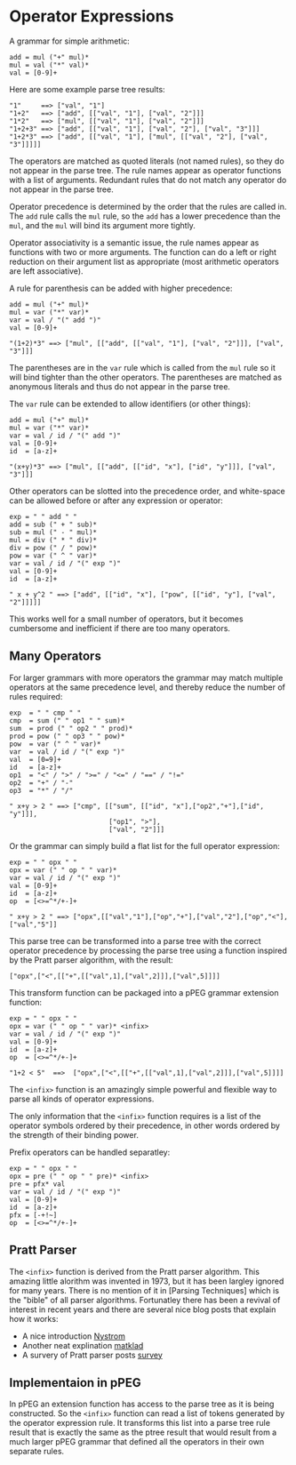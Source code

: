 #   Operator Expressions

A grammar for simple arithmetic:

    add = mul ("+" mul)*
    mul = val ("*" val)*
    val = [0-9]+

Here are some example parse tree results:

    "1"     ==> ["val", "1"]
    "1+2"   ==> ["add", [["val", "1"], ["val", "2"]]]
    "1*2"   ==> ["mul", [["val", "1"], ["val", "2"]]]
    "1+2+3" ==> ["add", [["val", "1"], ["val", "2"], ["val", "3"]]]
    "1+2*3" ==> ["add", [["val", "1"], ["mul", [["val", "2"], ["val", "3"]]]]]

The operators are matched as quoted literals (not named rules), so they do not appear in the parse tree. The rule names appear as operator functions with a list of arguments. Redundant rules that do not match any operator do not appear in the parse tree.

Operator precedence is determined by the order that the rules are called in. The `add` rule calls the `mul` rule, so the `add` has a lower precedence than the `mul`, and the `mul` will bind its argument more tightly.  

Operator associativity is a semantic issue, the rule names appear as functions with two or more arguments. The function can do a left or right reduction on their argument list as appropriate (most arithmetic operators are left associative).

A rule for parenthesis can be added with higher precedence:

    add = mul ("+" mul)*
    mul = var ("*" var)*
    var = val / "(" add ")"
    val = [0-9]+

    "(1+2)*3" ==> ["mul", [["add", [["val", "1"], ["val", "2"]]], ["val", "3"]]]

The parentheses are in the `var` rule which is called from the `mul` rule so it will bind tighter than the other operators. The parentheses are matched as anonymous literals and thus do not appear in the parse tree.

The `var` rule can be extended to allow identifiers (or other things):

    add = mul ("+" mul)*
    mul = var ("*" var)*
    var = val / id / "(" add ")"
    val = [0-9]+
    id  = [a-z]+

    "(x+y)*3" ==> ["mul", [["add", [["id", "x"], ["id", "y"]]], ["val", "3"]]]

Other operators can be slotted into the precedence order, and white-space can be allowed before or after any expression or operator:

    exp = " " add " "
    add = sub (" + " sub)*
    sub = mul (" - " mul)*
    mul = div (" * " div)*
    div = pow (" / " pow)*
    pow = var (" ^ " var)*
    var = val / id / "(" exp ")"
    val = [0-9]+
    id  = [a-z]+

    " x + y^2 " ==> ["add", [["id", "x"], ["pow", [["id", "y"], ["val", "2"]]]]]

This works well for a small number of operators, but it becomes cumbersome and inefficient if there are too many operators.


##  Many Operators

For larger grammars with more operators the grammar may match multiple operators at the same precedence level, and thereby reduce the number of rules required:

    exp  = " " cmp " "
    cmp  = sum (" " op1 " " sum)*
    sum  = prod (" " op2 " " prod)*
    prod = pow (" " op3 " " pow)*
    pow  = var (" ^ " var)*
    var  = val / id / "(" exp ")"
    val  = [0=9]+
    id   = [a-z]+
    op1  = "<" / ">" / ">=" / "<=" / "==" / "!="
    op2  = "+" / "-"
    op3  = "*" / "/"

    " x+y > 2 " ==> ["cmp", [["sum", [["id", "x"],["op2","+"],["id", "y"]]],
                             ["op1", ">"],
                             ["val", "2"]]]

Or the grammar can simply build a flat list for the full operator expression:

    exp = " " opx " "
    opx = var (" " op " " var)*
    var = val / id / "(" exp ")"
    val = [0-9]+
    id  = [a-z]+
    op  = [<>=^*/+-]+

    " x+y > 2 " ==> ["opx",[["val","1"],["op","+"],["val","2"],["op","<"],["val","5"]]

This parse tree can be transformed into a parse tree with the correct operator precedence by processing the parse tree using a function inspired by the Pratt parser algorithm, with the result:

    ["opx",["<",[["+",[["val",1],["val",2]]],["val",5]]]]

This transform function can be packaged into a pPEG grammar extension function:

    exp = " " opx " "
    opx = var (" " op " " var)* <infix>
    var = val / id / "(" exp ")"
    val = [0-9]+
    id  = [a-z]+
    op  = [<>=^*/+-]+

    "1+2 < 5"  ==>  ["opx",["<",[["+",[["val",1],["val",2]]],["val",5]]]]

The `<infix>` function is an amazingly simple powerful and flexible way to parse all kinds of operator expressions.

The only information that the `<infix>` function requires is a list of the operator symbols ordered by their precedence, in other words ordered by the strength of their binding power.

Prefix operators can be handled separatley:

    exp = " " opx " "
    opx = pre (" " op " " pre)* <infix>
    pre = pfx* val
    var = val / id / "(" exp ")"
    val = [0-9]+
    id  = [a-z]+
    pfx = [-+!~]
    op  = [<>=^*/+-]+


##  Pratt Parser

The `<infix>` function is derived from the Pratt parser algorithm. This amazing little alorithm was invented in 1973, but it has been largley ignored for many years. There is no mention of it in [Parsing Techniques] which is the "bible" of all parser algorithms. Fortunatley there has been a revival of interest in recent years and there are several nice blog posts that explain how it works:

*   A nice introduction [Nystrom]
*   Another neat explination [matklad]
*   A survery of Pratt parser posts [survey]

##  Implementaion in pPEG

In pPEG an extension function has access to the parse tree as it is being constructed. So the `<infix>` function can read a list of tokens generated by the operator expression rule. It transforms this list into a parse tree rule result that is exactly the same as the ptree result that would result from a much larger pPEG grammar that defined all the operators in their own separate rules.




[Nystrom]: https://journal.stuffwithstuff.com/2011/03/19/pratt-parsers-expression-parsing-made-easy/
[matklad]: https://matklad.github.io/2020/04/13/simple-but-powerful-pratt-parsing.html
[survey]: https://www.oilshell.org/blog/2017/03/31.html




